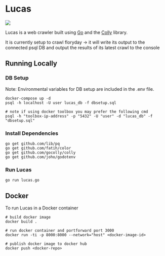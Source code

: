# Lucas

<a href="https://www.youtube.com/watch?v=VrS6akzR3sk"><img src="https://cdn.davidwolfe.com/wp-content/uploads/2017/11/spider-video-FI.jpg"/></a>

Lucas is a web crawler built using [Go](https://golang.org/) and the [Colly](https://github.com/gocolly/colly) library.

It is currently setup to crawl floryday -> it will write its output to the connected psql DB and output the results of its latest crawl to the console

## Running Locally

### DB Setup

Note: Environmental variables for DB setup are included in the .env file.

```
docker-compose up -d
psql -h localhost -U user lucas_db -f dbsetup.sql

# note if using docker toolbox you may prefer the following cmd
psql -h "toolbox-ip-address" -p "5432" -U "user" -d "lucas_db" -f "dbsetup.sql"
```

### Install Dependencies

```
go get github.com/lib/pq
go get github.com/fatih/color
go get github.com/gocolly/colly
go get github.com/joho/godotenv
```

### Run Lucas

`go run lucas.go`

## Docker

To run Lucas in a Docker container

```
# build docker image
docker build .

# run docker container and portforward port 3000
docker run -ti -p 8000:8000 --network="host" <docker-image-id>

# publish docker image to docker hub
docker push <docker-repo>
```
